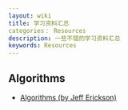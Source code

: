 ```yaml
---
layout: wiki
title: 学习资料汇总
categories： Resources
description: 一些不错的学习资料汇总
keywords: Resources
---
```




## Algorithms

* [Algorithms (by Jeff Erickson)](http://jeffe.cs.illinois.edu/teaching/algorithms/)
